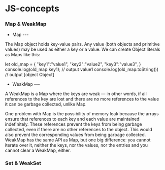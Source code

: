 # JS-concepts

### Map & WeakMap

- Map ---  

The Map object holds key-value pairs. Any value (both objects and primitive values) may be used as either a key or a value.
We can create Object literals as Maps like this:

let old_map = {
  "key1":"value1",
  "key2":"value2",
  "key3":"value3",
}
console.log(old_map.key1); // output value1
console.log(old_map.toString()) // output [object Object]

- WeakMap --- 

A WeakMap is a Map where the keys are weak — in other words, if all references to the key are lost and there are no more references to the value it 
can be garbage collected, unlike Map.

One problem with Map is the possibility of memory leak because the arrays ensure that references to each key and each value are maintained indefinitely. 
These references prevent the keys from being garbage collected, even if there are no other references to the object. This would also prevent the corresponding 
values from being garbage collected. 
WeakMap has the same API as Map, but one big difference: you cannot iterate over it, neither the keys, nor the values, nor the entries and you cannot clear a WeakMap, either.

### Set & WeakSet

